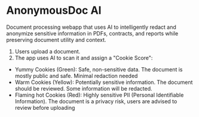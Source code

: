 # AnonymousDoc AI

Document processing webapp that uses AI to intelligently redact and anonymize sensitive information in PDFs, contracts, and reports while preserving document utility and context.

1. Users upload a document. 
2. The app uses AI to scan it and assign a "Cookie Score":

- Yummy Cookies (Green): Safe, non-sensitive data. The document is mostly public and safe. Minimal redaction needed
- Warm Cookies (Yellow): Potentially sensitive information. The document should be reviewed. Some information will be redacted.
- Flaming hot Cookies (Red): Highly sensitive PII (Personal Identifiable Information). The document is a privacy risk, users are advised to review before uploading